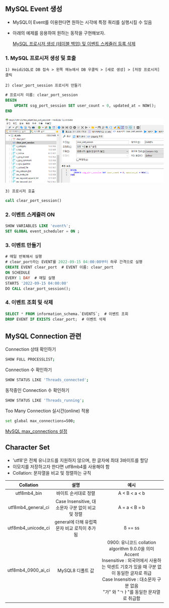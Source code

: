 ## MySQL Event 생성

- MySQL이 Event를 이용한다면 원하는 시각에 특정 쿼리를 실행시킬 수 있음
- 아래의 예제를 응용하여 원하는 동작을 구현해보자.
    
    [MySQL 프로시저 생성 (테이블 백업) 및 이벤트 스케쥴러 등록,삭제](https://shlee0882.tistory.com/252)
    

### 1. **MySQL 프로시저 생성 및 호출**

    1) HeidiSQL로 DB 접속 > 왼쪽 메뉴에서 DB 우클릭 > [새로 생성] > [저장 프로시저] 클릭

    2) clear_port_session 프로시저 만들기

```sql
# 프로시저 이름: clear_port_session
BEGIN
	UPDATE ssg_port_session SET user_count = 0, updated_at = NOW();
END
```

![Untitled](../images/mysql/Untitled.png)

    3) 프로시저 호출

```sql
call clear_port_session()
```

### 2. **이벤트 스케쥴러 ON**

```sql
SHOW VARIABLES LIKE 'event%';
SET GLOBAL event_scheduler = ON ;
```

### 3. **이벤트 만들기**

```sql
# 매일 반복해서 실행
# clear_port라는 EVENT를 2022-09-15 04:00:00부터 하루 간격으로 실행
CREATE EVENT clear_port  # EVENT 이름: clear_port
ON SCHEDULE
EVERY 1 DAY  # 매일 실행
STARTS '2022-09-15 04:00:00'  
DO CALL clear_port_session();
```

### 4. **이벤트 조회 및 삭제**

```sql
SELECT * FROM information_schema.`EVENTS`;  # 이벤트 조회
DROP EVENT IF EXISTS clear_port;  # 이벤트 삭제
```


## MySQL Connection 관련

Connection 상태 확인하기

```bash
SHOW FULL PROCESSLIST;
```

Connection 수 확인하기

```bash
SHOW STATUS LIKE 'Threads_connected';
```

동작중인 Connection 수 확인하기

```bash
SHOW STATUS LIKE 'Threads_running';
```

Too Many Connection 실시간(online) 적용

```bash
set global max_connections=500;
```

[MySQL max_connections 설정](https://zetawiki.com/wiki/MySQL_max_connections_%EC%84%A4%EC%A0%95)


## Character Set

- 'utf8'은 전체 유니코드를 지원하지 않으며, 한 글자에 최대 3바이트를 할당
- 이모지를 저장하고자 한다면 utf8mb4를 사용해야 함
- Collation: 문자열을 비교 및 정렬하는 규칙

|Collation|설명|예시|
|:---:|:---:|:---:|
| utf8mb4_bin | 바이트 순서대로 정렬 | A < B < a < b |
| utf8mb4_general_ci | Case Insensitive, 대소문자 구분 없이 비교 및 정렬 | A = a < B = b |
| utf8mb4_unicode_ci | general에 더해 유럽쪽 문자 비교 로직이 추가됨 | ß == ss
| utf8mb4_0900_ai_ci | MySQL8 디폴트 값 | 0900: 유니코드 collation algorithm 9.0.0을 의미<br>Accent <br>Insensitive : 외국어에서 사용하는 악센트 기호가 있을 때 구분 없이 동일한 글자로 취급<br>Case Insensitive : 대소문자 구분 없음<br>"가" 와 "ㄱㅏ"를 동일한 문자열로 취급함